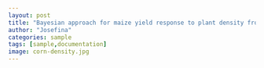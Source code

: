 ```yaml
---
layout: post
title: "Bayesian approach for maize yield response to plant density from both agronomic and economic viewpoints in North America - Scientific Reports"
author: "Josefina"
categories: sample
tags: [sample,documentation]
image: corn-density.jpg
---
```

